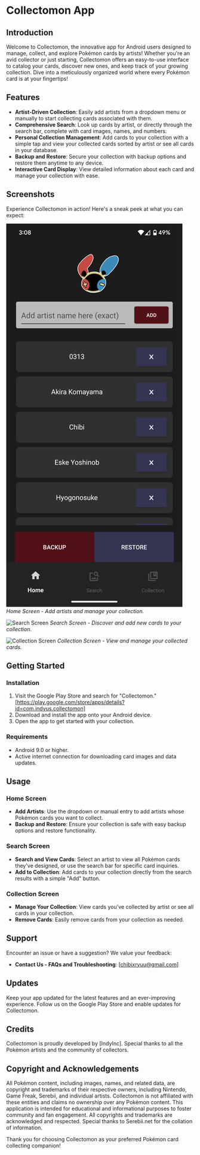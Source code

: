 # Collectomon App

## Introduction

Welcome to Collectomon, the innovative app for Android users designed to manage, collect, and explore Pokémon cards by artists! Whether you're an avid collector or just starting, Collectomon offers an easy-to-use interface to catalog your cards, discover new ones, and keep track of your growing collection. Dive into a meticulously organized world where every Pokémon card is at your fingertips!

## Features

- **Artist-Driven Collection**: Easily add artists from a dropdown menu or manually to start collecting cards associated with them.
- **Comprehensive Search**: Look up cards by artist, or directly through the search bar, complete with card images, names, and numbers.
- **Personal Collection Management**: Add cards to your collection with a simple tap and view your collected cards sorted by artist or see all cards in your database.
- **Backup and Restore**: Secure your collection with backup options and restore them anytime to any device.
- **Interactive Card Display**: View detailed information about each card and manage your collection with ease.

## Screenshots

Experience Collectomon in action! Here's a sneak peek at what you can expect:

![Home Screen](/images/home.png)
*Home Screen - Add artists and manage your collection.*

![Search Screen](link-to-search-screen-screenshot)
*Search Screen - Discover and add new cards to your collection.*

![Collection Screen](link-to-collection-screen-screenshot)
*Collection Screen - View and manage your collected cards.*

## Getting Started

### Installation

1. Visit the Google Play Store and search for "Collectomon." [https://play.google.com/store/apps/details?id=com.indyus.collectomon]
2. Download and install the app onto your Android device.
3. Open the app to get started with your collection.

### Requirements

- Android 9.0 or higher.
- Active internet connection for downloading card images and data updates.

## Usage

### Home Screen

- **Add Artists**: Use the dropdown or manual entry to add artists whose Pokémon cards you want to collect.
- **Backup and Restore**: Ensure your collection is safe with easy backup options and restore functionality.

### Search Screen

- **Search and View Cards**: Select an artist to view all Pokémon cards they've designed, or use the search bar for specific card inquiries.
- **Add to Collection**: Add cards to your collection directly from the search results with a simple "Add" button.

### Collection Screen

- **Manage Your Collection**: View cards you've collected by artist or see all cards in your collection.
- **Remove Cards**: Easily remove cards from your collection as needed.

## Support

Encounter an issue or have a suggestion? We value your feedback:

- **Contact Us - FAQs and Troubleshooting**: [chibixryuu@gmail.com]


## Updates

Keep your app updated for the latest features and an ever-improving experience. Follow us on the Google Play Store and enable updates for Collectomon.

## Credits

Collectomon is proudly developed by [IndyInc]. Special thanks to all the Pokémon artists and the community of collectors.

## Copyright and Acknowledgements

All Pokémon content, including images, names, and related data, are copyright and trademarks of their respective owners, including Nintendo, Game Freak, Serebii, and individual artists. 
Collectomon is not affiliated with these entities and claims no ownership over any Pokémon content. This application is intended for educational and informational purposes to foster community and fan engagement. 
All copyrights and trademarks are acknowledged and respected. Special thanks to Serebii.net for the collation of information.

Thank you for choosing Collectomon as your preferred Pokémon card collecting companion!

